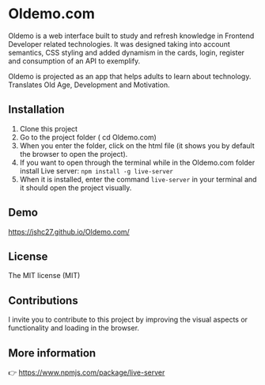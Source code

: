 # Oldemo.com

Oldemo is a web interface built to study and refresh knowledge in Frontend Developer related technologies. It was designed taking into account semantics, CSS styling and added dynamism in the cards, login, register and consumption of an API to exemplify. 

Oldemo is projected as an app that helps adults to learn about technology. Translates Old Age, Development and Motivation. 


## Installation

1. Clone this project
2. Go to the project folder ( cd Oldemo.com)
3. When you enter the folder, click on the html file (it shows you by default the browser to open the project).
4. If you want to open through the terminal while in the Oldemo.com folder install Live server: <code>npm install -g live-server</code>
5. When it is installed, enter the command <code>live-server</code> in your terminal and it should open the project visually. 

## Demo
https://jshc27.github.io/Oldemo.com/

## License 
The MIT license (MIT)

## Contributions

I invite you to contribute to this project by improving the visual aspects or functionality and loading in the browser.

## More information

:point_right: https://www.npmjs.com/package/live-server
